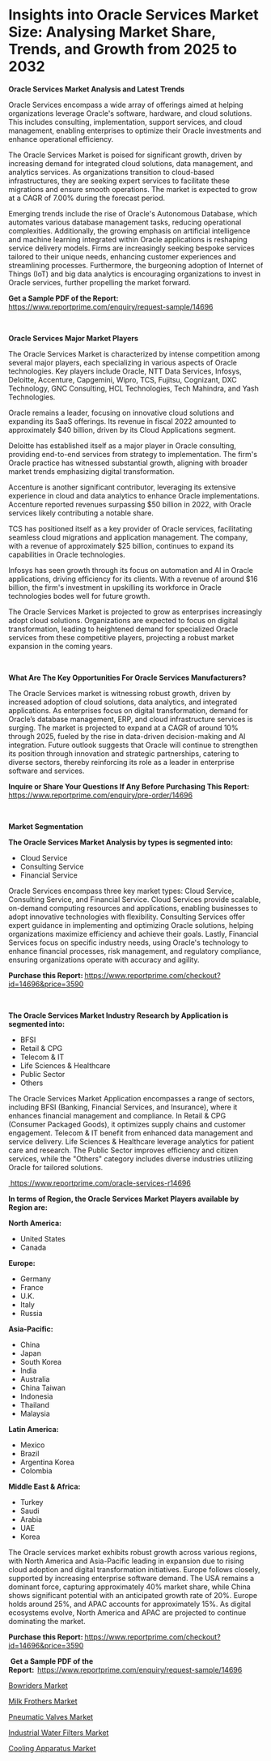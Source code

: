 <p><h1>Insights into Oracle Services Market Size: Analysing Market Share, Trends, and Growth from 2025 to 2032</h1></p><p><strong>Oracle Services Market Analysis and Latest Trends</strong></p>
<p><p>Oracle Services encompass a wide array of offerings aimed at helping organizations leverage Oracle's software, hardware, and cloud solutions. This includes consulting, implementation, support services, and cloud management, enabling enterprises to optimize their Oracle investments and enhance operational efficiency.</p><p>The Oracle Services Market is poised for significant growth, driven by increasing demand for integrated cloud solutions, data management, and analytics services. As organizations transition to cloud-based infrastructures, they are seeking expert services to facilitate these migrations and ensure smooth operations. The market is expected to grow at a CAGR of 7.00% during the forecast period. </p><p>Emerging trends include the rise of Oracle's Autonomous Database, which automates various database management tasks, reducing operational complexities. Additionally, the growing emphasis on artificial intelligence and machine learning integrated within Oracle applications is reshaping service delivery models. Firms are increasingly seeking bespoke services tailored to their unique needs, enhancing customer experiences and streamlining processes. Furthermore, the burgeoning adoption of Internet of Things (IoT) and big data analytics is encouraging organizations to invest in Oracle services, further propelling the market forward.</p></p>
<p><strong>Get a Sample PDF of the Report:&nbsp;</strong> <a href="https://www.reportprime.com/enquiry/request-sample/14696?utm_campaign=2959&utm_medium=2&utm_source=Github&utm_content=ia&utm_term=20032025&utm_id=oracle-services">https://www.reportprime.com/enquiry/request-sample/14696</a></p>
<p>&nbsp;</p>
<p><strong>Oracle Services Major Market Players</strong></p>
<p><p>The Oracle Services Market is characterized by intense competition among several major players, each specializing in various aspects of Oracle technologies. Key players include Oracle, NTT Data Services, Infosys, Deloitte, Accenture, Capgemini, Wipro, TCS, Fujitsu, Cognizant, DXC Technology, GNC Consulting, HCL Technologies, Tech Mahindra, and Yash Technologies.</p><p>Oracle remains a leader, focusing on innovative cloud solutions and expanding its SaaS offerings. Its revenue in fiscal 2022 amounted to approximately $40 billion, driven by its Cloud Applications segment. </p><p>Deloitte has established itself as a major player in Oracle consulting, providing end-to-end services from strategy to implementation. The firm's Oracle practice has witnessed substantial growth, aligning with broader market trends emphasizing digital transformation. </p><p>Accenture is another significant contributor, leveraging its extensive experience in cloud and data analytics to enhance Oracle implementations. Accenture reported revenues surpassing $50 billion in 2022, with Oracle services likely contributing a notable share. </p><p>TCS has positioned itself as a key provider of Oracle services, facilitating seamless cloud migrations and application management. The company, with a revenue of approximately $25 billion, continues to expand its capabilities in Oracle technologies.</p><p>Infosys has seen growth through its focus on automation and AI in Oracle applications, driving efficiency for its clients. With a revenue of around $16 billion, the firm's investment in upskilling its workforce in Oracle technologies bodes well for future growth.</p><p>The Oracle Services Market is projected to grow as enterprises increasingly adopt cloud solutions. Organizations are expected to focus on digital transformation, leading to heightened demand for specialized Oracle services from these competitive players, projecting a robust market expansion in the coming years.</p></p>
<p>&nbsp;</p>
<p><strong>What Are The Key Opportunities For Oracle Services Manufacturers?</strong></p>
<p><p>The Oracle Services market is witnessing robust growth, driven by increased adoption of cloud solutions, data analytics, and integrated applications. As enterprises focus on digital transformation, demand for Oracle’s database management, ERP, and cloud infrastructure services is surging. The market is projected to expand at a CAGR of around 10% through 2025, fueled by the rise in data-driven decision-making and AI integration. Future outlook suggests that Oracle will continue to strengthen its position through innovation and strategic partnerships, catering to diverse sectors, thereby reinforcing its role as a leader in enterprise software and services.</p></p>
<p><strong>Inquire or Share Your Questions If Any Before Purchasing This Report:</strong> <a href="https://www.reportprime.com/enquiry/pre-order/14696?utm_campaign=2959&utm_medium=2&utm_source=Github&utm_content=ia&utm_term=20032025&utm_id=oracle-services">https://www.reportprime.com/enquiry/pre-order/14696</a></p>
<p>&nbsp;</p>
<p><strong>Market Segmentation</strong></p>
<p><strong>The Oracle Services Market Analysis by types is segmented into:</strong></p>
<p><ul><li>Cloud Service</li><li>Consulting Service</li><li>Financial Service</li></ul></p>
<p><p>Oracle Services encompass three key market types: Cloud Service, Consulting Service, and Financial Service. Cloud Services provide scalable, on-demand computing resources and applications, enabling businesses to adopt innovative technologies with flexibility. Consulting Services offer expert guidance in implementing and optimizing Oracle solutions, helping organizations maximize efficiency and achieve their goals. Lastly, Financial Services focus on specific industry needs, using Oracle's technology to enhance financial processes, risk management, and regulatory compliance, ensuring organizations operate with accuracy and agility.</p></p>
<p><strong>Purchase this Report:&nbsp;</strong><a href="https://www.reportprime.com/checkout?id=14696&price=3590&utm_campaign=2959&utm_medium=2&utm_source=Github&utm_content=ia&utm_term=20032025&utm_id=oracle-services">https://www.reportprime.com/checkout?id=14696&price=3590</a></p>
<p>&nbsp;</p>
<p><strong>The Oracle Services Market Industry Research by Application is segmented into:</strong></p>
<p><ul><li>BFSI</li><li>Retail & CPG</li><li>Telecom & IT</li><li>Life Sciences & Healthcare</li><li>Public Sector</li><li>Others</li></ul></p>
<p><p>The Oracle Services Market Application encompasses a range of sectors, including BFSI (Banking, Financial Services, and Insurance), where it enhances financial management and compliance. In Retail & CPG (Consumer Packaged Goods), it optimizes supply chains and customer engagement. Telecom & IT benefit from enhanced data management and service delivery. Life Sciences & Healthcare leverage analytics for patient care and research. The Public Sector improves efficiency and citizen services, while the "Others" category includes diverse industries utilizing Oracle for tailored solutions.</p></p>
<p><a href="https://www.reportprime.com/oracle-services-r14696?utm_campaign=2959&utm_medium=2&utm_source=Github&utm_content=ia&utm_term=20032025&utm_id=oracle-services">&nbsp;https://www.reportprime.com/oracle-services-r14696</a></p>
<p><strong>In terms of Region, the Oracle Services Market Players available by Region are:</strong></p>
<p>
    <p> <strong> North America: </strong>
        <ul>
            <li>United States</li>
            <li>Canada</li>
        </ul>
        </p> 
    <p> <strong> Europe: </strong>
        <ul>
            <li>Germany</li>
            <li>France</li>
            <li>U.K.</li>
            <li>Italy</li>
            <li>Russia</li>
        </ul>
        </p> 
    <p> <strong> Asia-Pacific: </strong>
        <ul>
            <li>China</li>
            <li>Japan</li>
            <li>South Korea</li>
            <li>India</li>
            <li>Australia</li>
            <li>China Taiwan</li>
            <li>Indonesia</li>
            <li>Thailand</li>
            <li>Malaysia</li>
        </ul>
        </p> 
    <p> <strong> Latin America: </strong>
        <ul>
            <li>Mexico</li>
            <li>Brazil</li>
            <li>Argentina Korea</li>
            <li>Colombia</li>
        </ul>
        </p> 
    <p> <strong> Middle East & Africa: </strong>
        <ul>
            <li>Turkey</li>
            <li>Saudi</li>
            <li>Arabia</li>
            <li>UAE</li>
            <li>Korea</li>
        </ul>
    </p>
    </p>
<p><p>The Oracle services market exhibits robust growth across various regions, with North America and Asia-Pacific leading in expansion due to rising cloud adoption and digital transformation initiatives. Europe follows closely, supported by increasing enterprise software demand. The USA remains a dominant force, capturing approximately 40% market share, while China shows significant potential with an anticipated growth rate of 20%. Europe holds around 25%, and APAC accounts for approximately 15%. As digital ecosystems evolve, North America and APAC are projected to continue dominating the market.</p></p>
<p><strong>Purchase this Report: </strong><a href="https://www.reportprime.com/checkout?id=14696&price=3590&utm_campaign=2959&utm_medium=2&utm_source=Github&utm_content=ia&utm_term=20032025&utm_id=oracle-services">https://www.reportprime.com/checkout?id=14696&price=3590</a></p>
<p>&nbsp;<strong>Get a Sample PDF of the Report:&nbsp;&nbsp;</strong><a href="https://www.reportprime.com/enquiry/request-sample/14696?utm_campaign=2959&utm_medium=2&utm_source=Github&utm_content=ia&utm_term=20032025&utm_id=oracle-services">https://www.reportprime.com/enquiry/request-sample/14696</a></p>
<p><strong></strong></p>
<p><p><a href="https://www.linkedin.com/pulse/in-depth-analysis-bowriders-market-growth-drivers-projected-og3je?utm_campaign=2959&utm_medium=2&utm_source=Github&utm_content=ia&utm_term=20032025&utm_id=oracle-services">Bowriders Market</a></p><p><a href="https://www.linkedin.com/pulse/industry-experts-project-milk-frothers-market-growth-8-cagr-7umbe?utm_campaign=2959&utm_medium=2&utm_source=Github&utm_content=ia&utm_term=20032025&utm_id=oracle-services">Milk Frothers Market</a></p><p><a href="https://www.linkedin.com/pulse/global-pneumatic-valves-nexus-sector-confluences-regional-iw4je?utm_campaign=2959&utm_medium=2&utm_source=Github&utm_content=ia&utm_term=20032025&utm_id=oracle-services">Pneumatic Valves Market</a></p><p><a href="https://www.linkedin.com/pulse/insightful-industrial-water-filters-market-report-analyzing-ljlne?utm_campaign=2959&utm_medium=2&utm_source=Github&utm_content=ia&utm_term=20032025&utm_id=oracle-services">Industrial Water Filters Market</a></p><p><a href="https://www.linkedin.com/pulse/cooling-apparatus-market-forecast-global-trends-analysis-z7eoe?utm_campaign=2959&utm_medium=2&utm_source=Github&utm_content=ia&utm_term=20032025&utm_id=oracle-services">Cooling Apparatus Market</a></p></p>
